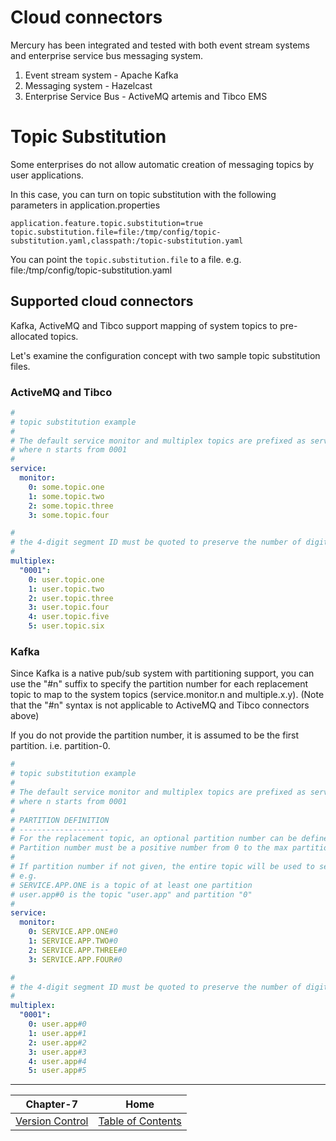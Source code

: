 # Cloud connectors

Mercury has been integrated and tested with both event stream systems and enterprise service bus messaging system.

1. Event stream system - Apache Kafka
2. Messaging system - Hazelcast
3. Enterprise Service Bus - ActiveMQ artemis and Tibco EMS

# Topic Substitution

Some enterprises do not allow automatic creation of messaging topics by user applications.

In this case, you can turn on topic substitution with the following parameters in application.properties

```
application.feature.topic.substitution=true
topic.substitution.file=file:/tmp/config/topic-substitution.yaml,classpath:/topic-substitution.yaml
```

You can point the `topic.substitution.file` to a file. e.g. file:/tmp/config/topic-substitution.yaml

## Supported cloud connectors

Kafka, ActiveMQ and Tibco support mapping of system topics to pre-allocated topics.

Let's examine the configuration concept with two sample topic substitution files.

### ActiveMQ and Tibco

```yaml
#
# topic substitution example
#
# The default service monitor and multiplex topics are prefixed as service.monitor and multiplex.n
# where n starts from 0001
#
service:
  monitor:
    0: some.topic.one
    1: some.topic.two
    2: some.topic.three
    3: some.topic.four

#
# the 4-digit segment ID must be quoted to preserve the number of digits when the system parses this config file
#
multiplex:
  "0001":
    0: user.topic.one
    1: user.topic.two
    2: user.topic.three
    3: user.topic.four
    4: user.topic.five
    5: user.topic.six
```

### Kafka

Since Kafka is a native pub/sub system with partitioning support, you can use the "#n" suffix to specify the partition number for each replacement topic to map to the system topics (service.monitor.n and multiple.x.y). (Note that the "#n" syntax is not applicable to ActiveMQ and Tibco connectors above)

If you do not provide the partition number, it is assumed to be the first partition. i.e. partition-0.

```yaml
#
# topic substitution example
#
# The default service monitor and multiplex topics are prefixed as service.monitor and multiplex.n
# where n starts from 0001
#
# PARTITION DEFINITION
# --------------------
# For the replacement topic, an optional partition number can be defined using the "#n" suffix.
# Partition number must be a positive number from 0 to the max partition of the specific topic.
#
# If partition number if not given, the entire topic will be used to send/receive events.
# e.g.
# SERVICE.APP.ONE is a topic of at least one partition
# user.app#0 is the topic "user.app" and partition "0"
#
service:
  monitor:
    0: SERVICE.APP.ONE#0
    1: SERVICE.APP.TWO#0
    2: SERVICE.APP.THREE#0
    3: SERVICE.APP.FOUR#0

#
# the 4-digit segment ID must be quoted to preserve the number of digits when the system parses this config file
#
multiplex:
  "0001":
    0: user.app#0
    1: user.app#1
    2: user.app#2
    3: user.app#3
    4: user.app#4
    5: user.app#5
```

---

| Chapter-7                           | Home                                     |
| :----------------------------------:|:----------------------------------------:|
| [Version Control](CHAPTER-7.md)     | [Table of Contents](TABLE-OF-CONTENTS.md)|

